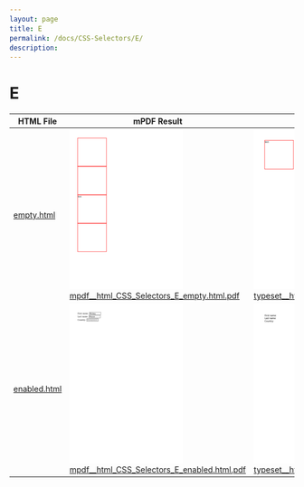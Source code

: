 ```yaml
---
layout: page
title: E
permalink: /docs/CSS-Selectors/E/
description: 
---
```


# E
HTML File | mPDF Result | typeset.sh Result | PDFreactor Result
------------- | ------------- | ------------- | -------------
[empty.html](/html/CSS%20Selectors/E/empty.html) | ![](mpdf__html_CSS_Selectors_E_empty.html.png) [mpdf__html_CSS_Selectors_E_empty.html.pdf](mpdf__html_CSS_Selectors_E_empty.html.pdf) | ![](typeset__html_CSS_Selectors_E_empty.html.png) [typeset__html_CSS_Selectors_E_empty.html.pdf](typeset__html_CSS_Selectors_E_empty.html.pdf) | ![](pdfreactor__html_CSS_Selectors_E_empty.html.png) [pdfreactor__html_CSS_Selectors_E_empty.html.pdf](pdfreactor__html_CSS_Selectors_E_empty.html.pdf)
[enabled.html](/html/CSS%20Selectors/E/enabled.html) | ![](mpdf__html_CSS_Selectors_E_enabled.html.png) [mpdf__html_CSS_Selectors_E_enabled.html.pdf](mpdf__html_CSS_Selectors_E_enabled.html.pdf) | ![](typeset__html_CSS_Selectors_E_enabled.html.png) [typeset__html_CSS_Selectors_E_enabled.html.pdf](typeset__html_CSS_Selectors_E_enabled.html.pdf) | ![](pdfreactor__html_CSS_Selectors_E_enabled.html.png) [pdfreactor__html_CSS_Selectors_E_enabled.html.pdf](pdfreactor__html_CSS_Selectors_E_enabled.html.pdf)
